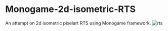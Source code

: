 # Monogame-2d-isometric-RTS
An attempt on 2d isometric pixelart RTS using Monogame framework.
![rts](https://user-images.githubusercontent.com/43933163/216447901-c05eb7e5-2f17-4163-aeb8-f2366978d946.jpg)
